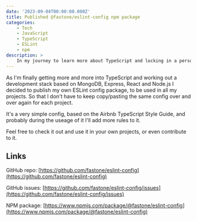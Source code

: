 ```yaml
---
date: '2023-09-04T00:00:00.000Z'
title: Published @fastone/eslint-config npm package
categories:
    - Tech
    - JavaScript
    - TypeScript
    - ESLint
    - npm
description: >
    In my journey to learn more about TypeScript and locking in a personal development stack I decided to publish my own ESLint config package, to be used in all my projects.
---
```

As I'm finally getting more and more into TypeScript and working out a development stack based on MongoDB, Express, React and Node.js I decided to publish my own ESLint config package, to be used in all my projects.
So that I don't have to keep copy/pasting the same config over and over again for each project.

It's a very simple config, based on the Airbnb TypeScript Style Guide, and probably during the useage of it I'll add more rules to it.

Feel free to check it out and use it in your own projects, or even contribute to it.

## Links
GitHub repo: [https://github.com/fastone/eslint-config](https://github.com/fastone/eslint-config)

GitHub issues: [https://github.com/fastone/eslint-config/issues](https://github.com/fastone/eslint-config/issues)

NPM package: [https://www.npmjs.com/package/@fastone/eslint-config](https://www.npmjs.com/package/@fastone/eslint-config)